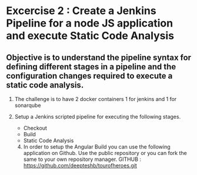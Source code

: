 # Excercise 2 : Create a Jenkins Pipeline for a node JS application and execute Static Code Analysis
## Objective is to understand the pipeline syntax for defining different stages in a pipeline and the configuration changes required to execute a static code analysis.

1. The challenge is to have 2 docker containers 1 for jenkins and 1 for sonarqube
2. Setup a Jenkins scripted pipeline for executing the following stages.
    - Checkout
    - Build
    - Static Code Analysis

    4. In order to setup the Angular Build you can use the following application on Github. Use the public repository or you can fork the same to your own repository manager.
    GITHUB : https://github.com/deepteshb/tourofheroes.git